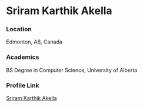 # Sriram Karthik Akella

### Location

Edmonton, AB, Canada

### Academics

BS Degree in Computer Science, University of Alberta



### Profile Link

[Sriram Karthik Akella](https://github.com/skarthik7)
